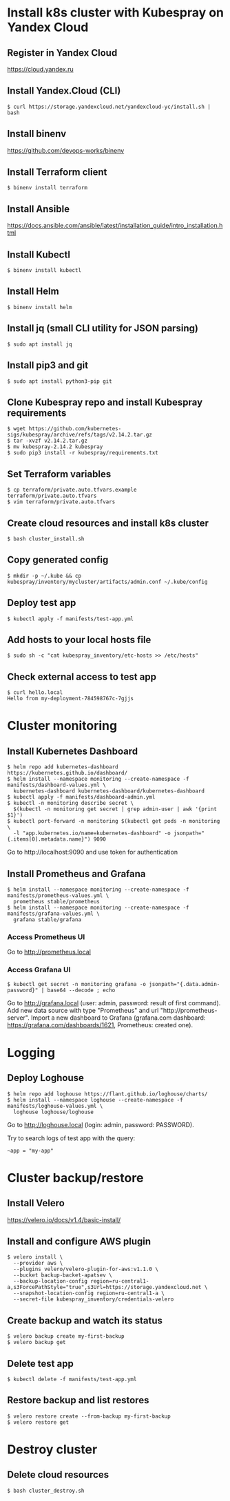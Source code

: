 # Install k8s cluster with Kubespray on Yandex Cloud

## Register in Yandex Cloud

https://cloud.yandex.ru

## Install Yandex.Cloud (CLI) 
```
$ curl https://storage.yandexcloud.net/yandexcloud-yc/install.sh | bash
```

## Install binenv

https://github.com/devops-works/binenv

## Install Terraform client 

```
$ binenv install terraform
```

## Install Ansible

https://docs.ansible.com/ansible/latest/installation_guide/intro_installation.html

## Install Kubectl

```
$ binenv install kubectl
```

## Install Helm

```
$ binenv install helm
```

## Install jq (small CLI utility for JSON parsing)

```
$ sudo apt install jq
```

## Install pip3 and git
```
$ sudo apt install python3-pip git
```

## Clone Kubespray repo and install Kubespray requirements
```
$ wget https://github.com/kubernetes-sigs/kubespray/archive/refs/tags/v2.14.2.tar.gz
$ tar -xvzf v2.14.2.tar.gz
$ mv kubespray-2.14.2 kubespray
$ sudo pip3 install -r kubespray/requirements.txt
```

## Set Terraform variables
```
$ cp terraform/private.auto.tfvars.example terraform/private.auto.tfvars
$ vim terraform/private.auto.tfvars
```

## Create cloud resources and install k8s cluster
```
$ bash cluster_install.sh
```

## Copy generated config
```
$ mkdir -p ~/.kube && cp kubespray/inventory/mycluster/artifacts/admin.conf ~/.kube/config
```

## Deploy test app
```
$ kubectl apply -f manifests/test-app.yml
```

## Add hosts to your local hosts file
```
$ sudo sh -c "cat kubespray_inventory/etc-hosts >> /etc/hosts"
```

## Check external access to test app
```
$ curl hello.local
Hello from my-deployment-784598767c-7gjjs
```

# Cluster monitoring

## Install Kubernetes Dashboard
```
$ helm repo add kubernetes-dashboard https://kubernetes.github.io/dashboard/
$ helm install --namespace monitoring --create-namespace -f manifests/dashboard-values.yml \
  kubernetes-dashboard kubernetes-dashboard/kubernetes-dashboard
$ kubectl apply -f manifests/dashboard-admin.yml
$ kubectl -n monitoring describe secret \
  $(kubectl -n monitoring get secret | grep admin-user | awk '{print $1}')
$ kubectl port-forward -n monitoring $(kubectl get pods -n monitoring \
  -l "app.kubernetes.io/name=kubernetes-dashboard" -o jsonpath="{.items[0].metadata.name}") 9090
```
Go to http://localhost:9090 and use token for authentication

## Install Prometheus and Grafana
```
$ helm install --namespace monitoring --create-namespace -f manifests/prometheus-values.yml \
  prometheus stable/prometheus
$ helm install --namespace monitoring --create-namespace -f manifests/grafana-values.yml \
  grafana stable/grafana
```

### Access Prometheus UI

Go to http://prometheus.local

### Access Grafana UI
```
$ kubectl get secret -n monitoring grafana -o jsonpath="{.data.admin-password}" | base64 --decode ; echo
```

Go to http://grafana.local (user: admin, password: result of first command).
Add new data source with type "Prometheus" and url "http://prometheus-server".
Import a new dashboard to Grafana (grafana.com dashboard: https://grafana.com/dashboards/1621, Prometheus: created one).

# Logging

## Deploy Loghouse
```
$ helm repo add loghouse https://flant.github.io/loghouse/charts/
$ helm install --namespace loghouse --create-namespace -f manifests/loghouse-values.yml \
  loghouse loghouse/loghouse
```
Go to http://loghouse.local (login: admin, password: PASSWORD).

Try to search logs of test app with the query:
```
~app = "my-app"
```

# Cluster backup/restore

## Install Velero

https://velero.io/docs/v1.4/basic-install/

## Install and configure AWS plugin
```
$ velero install \
  --provider aws \
  --plugins velero/velero-plugin-for-aws:v1.1.0 \
  --bucket backup-backet-apatsev \
  --backup-location-config region=ru-central1-a,s3ForcePathStyle="true",s3Url=https://storage.yandexcloud.net \
  --snapshot-location-config region=ru-central1-a \
  --secret-file kubespray_inventory/credentials-velero
```

## Create backup and watch its status
```
$ velero backup create my-first-backup
$ velero backup get
```

## Delete test app
```
$ kubectl delete -f manifests/test-app.yml
```

## Restore backup and list restores
```
$ velero restore create --from-backup my-first-backup
$ velero restore get
```

# Destroy cluster

## Delete cloud resources
```
$ bash cluster_destroy.sh
```
